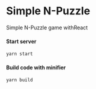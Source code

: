 # Simple N-Puzzle
Simple N-Puzzle game withReact

#### Start server
```sh
yarn start
```

#### Build code with minifier
```sh
yarn build
```
